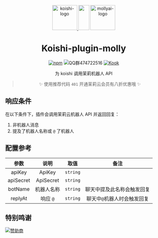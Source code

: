 <div align="center">
  <div>
    <a href="https://koishi.chat/" target="_blank">
      <img width="80" src="https://koishi.chat/logo.png" alt="koishi-logo">
    </a>
    <img src="https://api.iconify.design/mi:add.svg" width="35" height="80">
    <a href="https://mlyai.com/" target="_blank">
      <img width="80" src="https://mlyai.com/favicon.jpg" alt="mollyai-logo">
    </a>
  </div>

<h1 id="koishi">Koishi-plugin-molly</h1>

[![npm](https://img.shields.io/npm/v/koishi-plugin-mollyai)](https://www.npmjs.com/package/koishi-plugin-mollyai) 
![QQ群474722516](https://img.shields.io/badge/QQ群-474722516-blue) 
[![Kook](https://img.shields.io/badge/Kook-4o1.to-green)](https://4o1.to/kook)

为 koishi 调用茉莉机器人 API

> ✨ 使用推荐代码 `401` 开通茉莉云会员有八折优惠哦 ✨

</div>

## 响应条件

在以下条件下，插件会调用茉莉云机器人 API 并返回回复：

1. 非机器人消息
2. 提及了机器人名称或 `@` 了机器人

## 配置参考

|参数|说明|取值|备注|
|:---:|:---:|:---:|:---:|
|apiKey|ApiKey|`string`| |
|apiSecret|ApiSecret |`string`| |
|botName|机器人名称|`string`| 聊天中提及此名称会触发回复 |
|replyAt|响应 `@`|`string`| 聊天中`@`机器人时会触发回复 |

## 特别鸣谢

[![赞助商](https://cdn.jsdelivr.net/gh/401U/static/sponsors/cn.svg)](https://4o1.to/afdian)
